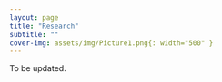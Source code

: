 ```yaml
---
layout: page
title: "Research"
subtitle: ""
cover-img: assets/img/Picture1.png{: width="500" }
---
```


To be updated. 